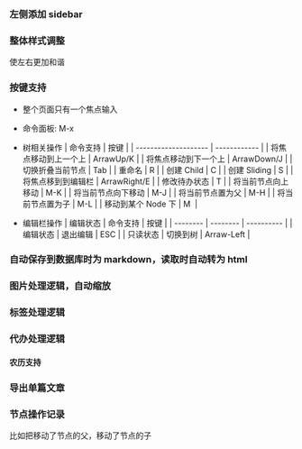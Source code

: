 ### 左侧添加 sidebar

### 整体样式调整

使左右更加和谐

### 按键支持
- 整个页面只有一个焦点输入
- 命令面板: M-x
- 树相关操作
  | 命令支持             | 按键         |
  | -------------------- | ------------ |
  | 将焦点移动到上一个上 | ArrawUp/K    |
  | 将焦点移动到下一个上 | ArrawDown/J  |
  | 切换折叠当前节点     | Tab          |
  | 重命名               | R            |
  | 创建 Child           | C            |
  | 创建 Sliding         | S            |
  | 将焦点移到到编辑栏   | ArrawRight/E |
  | 修改待办状态         | T            |
  | 将当前节点向上移动   | M-K          |
  | 将当前节点向下移动   | M-J          |
  | 将当前节点置为父     | M-H          |
  | 将当前节点置为子     | M-L          |
  | 移动到某个 Node 下   | M            |

- 编辑栏操作
  | 编辑状态 | 命令支持 | 按键 |
  | -------- | -------- | ---------- |
  | 编辑状态 | 退出编辑 | ESC |
  | 只读状态 | 切换到树 | Arraw-Left |

### 自动保存到数据库时为 markdown，读取时自动转为 html

### 图片处理逻辑，自动缩放

### 标签处理逻辑

### 代办处理逻辑

#### 农历支持

### 导出单篇文章

### 节点操作记录

比如把移动了节点的父，移动了节点的子

